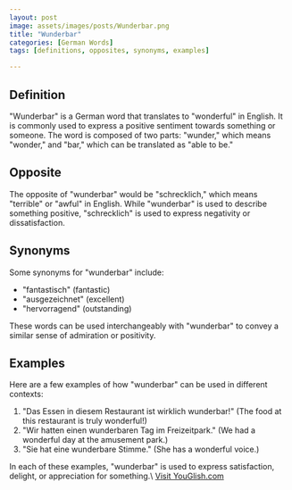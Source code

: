 ```yaml
---
layout: post
image: assets/images/posts/Wunderbar.png
title: "Wunderbar"
categories: [German Words]
tags: [definitions, opposites, synonyms, examples]

---
```


## Definition

"Wunderbar" is a German word that translates to "wonderful" in English. It is commonly used to express a positive sentiment towards something or someone. The word is composed of two parts: "wunder," which means "wonder," and "bar," which can be translated as "able to be."

## Opposite 

The opposite of "wunderbar" would be "schrecklich," which means "terrible" or "awful" in English. While "wunderbar" is used to describe something positive, "schrecklich" is used to express negativity or dissatisfaction.

## Synonyms

Some synonyms for "wunderbar" include:

- "fantastisch" (fantastic)
- "ausgezeichnet" (excellent)
- "hervorragend" (outstanding)

These words can be used interchangeably with "wunderbar" to convey a similar sense of admiration or positivity.

## Examples

Here are a few examples of how "wunderbar" can be used in different contexts:

1. "Das Essen in diesem Restaurant ist wirklich wunderbar!" (The food at this restaurant is truly wonderful!)
2. "Wir hatten einen wunderbaren Tag im Freizeitpark." (We had a wonderful day at the amusement park.)
3. "Sie hat eine wunderbare Stimme." (She has a wonderful voice.)

In each of these examples, "wunderbar" is used to express satisfaction, delight, or appreciation for something.\ <a id="yg-widget-0" class="youglish-widget" data-query="Wunderbar" data-lang="german" data-components="8412" data-auto-start="0" data-bkg-color="theme_light" data-title="How%20to%20pronounce%20Wunderbar%20in%20German"  rel="nofollow" href="https://youglish.com">Visit YouGlish.com</a><script async src="https://youglish.com/public/emb/widget.js" charset="utf-8"></script>